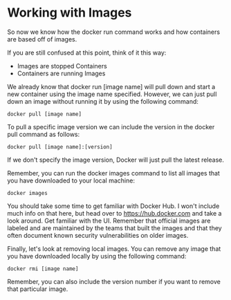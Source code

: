 # Working with Images

So now we know how the docker run command works and how containers are based off of images.

If you are still confused at this point, think of it this way:

* Images are stopped Containers
* Containers are running Images

We already know that docker run [image name] will pull down and start a new container using the image name specified. However, we can just pull down an image without running it by using the following command:

```
docker pull [image name]
```

To pull a specific image version we can include the version in the docker pull command as follows:

```
docker pull [image name]:[version]
```

If we don't specify the image version, Docker will just pull the latest release.

Remember, you can run the docker images command to list all images that you have downloaded to your local machine:

```
docker images
```

You should take some time to get familiar with Docker Hub. I won't include much info on that here, but head over to https://hub.docker.com and take a look around. Get familiar with the UI. Remember that official images are labeled and are maintained by the teams that built the images and that they often document known security vulnerabilities on older images.

Finally, let's look at removing local images. You can remove any image that you have downloaded locally by using the following command:

```
docker rmi [image name]
```

Remember, you can also include the version number if you want to remove that particular image.